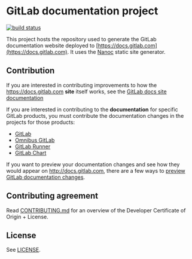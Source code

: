 # GitLab documentation project

[![build status](https://gitlab.com/gitlab-org/gitlab-docs/badges/main/pipeline.svg)](https://gitlab.com/gitlab-org/gitlab-docs/commits/main)

This project hosts the repository used to generate the GitLab documentation
website deployed to [https://docs.gitlab.com](https://docs.gitlab.com). It
uses the [Nanoc](http://nanoc.ws) static site generator.

## Contribution

If you are interested in contributing improvements to how the <https://docs.gitlab.com> **site** itself works,
see the [GitLab docs site documentation](doc/index.md)

If you are interested in contributing to the **documentation** for specific GitLab products,
you must contribute the documentation changes in the projects for those products:

- [GitLab](https://gitlab.com/gitlab-org/gitlab)
- [Omnibus GitLab](https://gitlab.com/gitlab-org/omnibus-gitlab)
- [GitLab Runner](https://gitlab.com/gitlab-org/gitlab-runner)
- [GitLab Chart](https://gitlab.com/gitlab-org/charts/gitlab)

If you want to preview your documentation changes and see how they would appear on
<http://docs.gitlab.com>, there are a few ways to [preview GitLab documentation changes](doc/index.md#development-when-contributing-to-git-lab-documentation).

## Contributing agreement

Read [CONTRIBUTING.md](CONTRIBUTING.md) for an overview of the Developer
Certificate of Origin + License.

## License

See [LICENSE](LICENSE).
